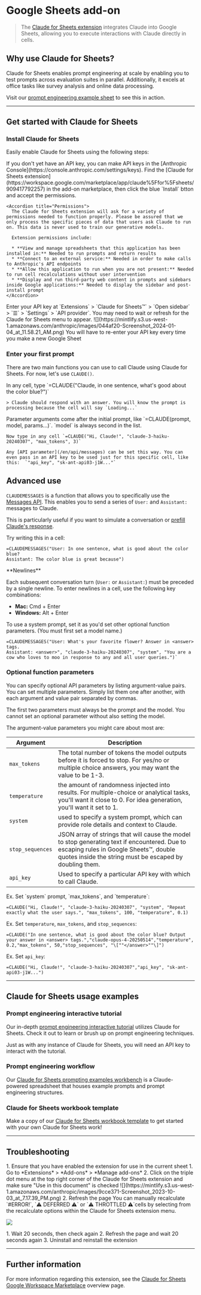 # Google Sheets add-on

> The [Claude for Sheets extension](https://workspace.google.com/marketplace/app/claude%5Ffor%5Fsheets/909417792257) integrates Claude into Google Sheets, allowing you to execute interactions with Claude directly in cells.

## Why use Claude for Sheets?

Claude for Sheets enables prompt engineering at scale by enabling you to test prompts across evaluation suites in parallel. Additionally, it excels at office tasks like survey analysis and online data processing.

Visit our [prompt engineering example sheet](https://docs.google.com/spreadsheets/d/1sUrBWO0u1-ZuQ8m5gt3-1N5PLR6r__UsRsB7WeySDQA/copy) to see this in action.

***

## Get started with Claude for Sheets

### Install Claude for Sheets

Easily enable Claude for Sheets using the following steps:

<Steps>
  <Step title="Get your Anthropic API key">
    If you don't yet have an API key, you can make API keys in the [Anthropic Console](https://console.anthropic.com/settings/keys).
  </Step>

  <Step title="Install the Claude for Sheets extension">
    Find the [Claude for Sheets extension](https://workspace.google.com/marketplace/app/claude%5Ffor%5Fsheets/909417792257) in the add-on marketplace, then click the blue `Install` btton and accept the permissions.

    <Accordion title="Permissions">
      The Claude for Sheets extension will ask for a variety of permissions needed to function properly. Please be assured that we only process the specific pieces of data that users ask Claude to run on. This data is never used to train our generative models.

      Extension permissions include:

      * **View and manage spreadsheets that this application has been installed in:** Needed to run prompts and return results
      * **Connect to an external service:** Needed in order to make calls to Anthropic's API endpoints
      * **Allow this application to run when you are not present:** Needed to run cell recalculations without user intervention
      * **Display and run third-party web content in prompts and sidebars inside Google applications:** Needed to display the sidebar and post-install prompt
    </Accordion>
  </Step>

  <Step title="Connect your API key">
    Enter your API key at `Extensions` > `Claude for Sheets™` > `Open sidebar` > `☰` > `Settings` > `API provider`. You may need to wait or refresh for the Claude for Sheets menu to appear.
    ![](https://mintlify.s3.us-west-1.amazonaws.com/anthropic/images/044af20-Screenshot_2024-01-04_at_11.58.21_AM.png)
  </Step>
</Steps>

<Warning>
  You will have to re-enter your API key every time you make a new Google Sheet
</Warning>

### Enter your first prompt

There are two main functions you can use to call Claude using Claude for Sheets. For now, let's use `CLAUDE()`.

<Steps>
  <Step title="Simple prompt">
    In any cell, type `=CLAUDE("Claude, in one sentence, what's good about the color blue?")`

    > Claude should respond with an answer. You will know the prompt is processing because the cell will say `Loading...`
  </Step>

  <Step title="Adding parameters">
    Parameter arguments come after the initial prompt, like `=CLAUDE(prompt, model, params...)`.
    <Note>`model` is always second in the list.</Note>

    Now type in any cell `=CLAUDE("Hi, Claude!", "claude-3-haiku-20240307", "max_tokens", 3)`

    Any [API parameter](/en/api/messages) can be set this way. You can even pass in an API key to be used just for this specific cell, like this:  `"api_key", "sk-ant-api03-j1W..."`
  </Step>
</Steps>

## Advanced use

`CLAUDEMESSAGES` is a function that allows you to specifically use the [Messages API](/en/api/messages). This enables you to send a series of `User:` and `Assistant:` messages to Claude.

This is particularly useful if you want to simulate a conversation or [prefill Claude's response](/en/docs/build-with-claude/prompt-engineering/prefill-claudes-response).

Try writing this in a cell:

```
=CLAUDEMESSAGES("User: In one sentence, what is good about the color blue?
Assistant: The color blue is great because")
```

<Note>
  **Newlines**

  Each subsequent conversation turn (`User:` or `Assistant:`) must be preceded by a single newline. To enter newlines in a cell, use the following key combinations:

  * **Mac:** Cmd + Enter
  * **Windows:** Alt + Enter
</Note>

<Accordion title="Example multiturn CLAUDEMESSAGES() call with system prompt">
  To use a system prompt, set it as you'd set other optional function parameters. (You must first set a model name.)

  ```
  =CLAUDEMESSAGES("User: What's your favorite flower? Answer in <answer> tags.
  Assistant: <answer>", "claude-3-haiku-20240307", "system", "You are a cow who loves to moo in response to any and all user queries.")`
  ```
</Accordion>

### Optional function parameters

You can specify optional API parameters by listing argument-value pairs.
You can set multiple parameters. Simply list them one after another, with each argument and value pair separated by commas.

<Note>
  The first two parameters must always be the prompt and the model. You cannot set an optional parameter without also setting the model.
</Note>

The argument-value parameters you might care about most are:

| Argument         | Description                                                                                                                                                                                        |
| ---------------- | -------------------------------------------------------------------------------------------------------------------------------------------------------------------------------------------------- |
| `max_tokens`     | The total number of tokens the model outputs before it is forced to stop. For yes/no or multiple choice answers, you may want the value to be 1-3.                                                 |
| `temperature`    | the amount of randomness injected into results. For multiple-choice or analytical tasks, you'll want it close to 0. For idea generation, you'll want it set to 1.                                  |
| `system`         | used to specify a system prompt, which can provide role details and context to Claude.                                                                                                             |
| `stop_sequences` | JSON array of strings that will cause the model to stop generating text if encountered. Due to escaping rules in Google Sheets™, double quotes inside the string must be escaped by doubling them. |
| `api_key`        | Used to specify a particular API key with which to call Claude.                                                                                                                                    |

<Accordion title="Example: Setting parameters">
  Ex. Set `system` prompt, `max_tokens`, and `temperature`:

  ```
  =CLAUDE("Hi, Claude!", "claude-3-haiku-20240307", "system", "Repeat exactly what the user says.", "max_tokens", 100, "temperature", 0.1)

  ```

  Ex. Set `temperature`, `max_tokens`, and `stop_sequences`:

  ```
  =CLAUDE("In one sentence, what is good about the color blue? Output your answer in <answer> tags.","claude-opus-4-20250514","temperature", 0.2,"max_tokens", 50,"stop_sequences", "\[""</answer>""\]")
  ```

  Ex. Set `api_key`:

  ```
  =CLAUDE("Hi, Claude!", "claude-3-haiku-20240307","api_key", "sk-ant-api03-j1W...")
  ```
</Accordion>

***

## Claude for Sheets usage examples

### Prompt engineering interactive tutorial

Our in-depth [prompt engineering interactive tutorial](https://docs.google.com/spreadsheets/d/19jzLgRruG9kjUQNKtCg1ZjdD6l6weA6qRXG5zLIAhC8/edit?usp=sharing) utilizes Claude for Sheets.
Check it out to learn or brush up on prompt engineering techniques.

<Note>Just as with any instance of Claude for Sheets, you will need an API key to interact with the tutorial.</Note>

### Prompt engineering workflow

Our [Claude for Sheets prompting examples workbench](https://docs.google.com/spreadsheets/d/1sUrBWO0u1-ZuQ8m5gt3-1N5PLR6r%5F%5FUsRsB7WeySDQA/copy) is a Claude-powered spreadsheet that houses example prompts and prompt engineering structures.

### Claude for Sheets workbook template

Make a copy of our [Claude for Sheets workbook template](https://docs.google.com/spreadsheets/d/1UwFS-ZQWvRqa6GkbL4sy0ITHK2AhXKe-jpMLzS0kTgk/copy) to get started with your own Claude for Sheets work!

***

## Troubleshooting

<Accordion title="NAME? Error: Unknown function: 'claude'">
  1. Ensure that you have enabled the extension for use in the current sheet
     1. Go to *Extensions* > *Add-ons* > *Manage add-ons*
     2. Click on the triple dot menu at the top right corner of the Claude for Sheets extension and make sure "Use in this document" is checked
        ![](https://mintlify.s3.us-west-1.amazonaws.com/anthropic/images/9cce371-Screenshot_2023-10-03_at_7.17.39_PM.png)
  2. Refresh the page
</Accordion>

<Accordion title="#ERROR!, ⚠ DEFERRED ⚠ or ⚠ THROTTLED ⚠">
  You can manually recalculate `#ERROR!`, `⚠ DEFERRED ⚠` or `⚠ THROTTLED ⚠`cells by selecting from the recalculate options within the Claude for Sheets extension menu.

  ![](https://mintlify.s3.us-west-1.amazonaws.com/anthropic/images/f729ba9-Screenshot_2024-02-01_at_8.30.31_PM.png)
</Accordion>

<Accordion title="Can't enter API key">
  1. Wait 20 seconds, then check again
  2. Refresh the page and wait 20 seconds again
  3. Uninstall and reinstall the extension
</Accordion>

***

## Further information

For more information regarding this extension, see the [Claude for Sheets Google Workspace Marketplace](https://workspace.google.com/marketplace/app/claude%5Ffor%5Fsheets/909417792257) overview page.
